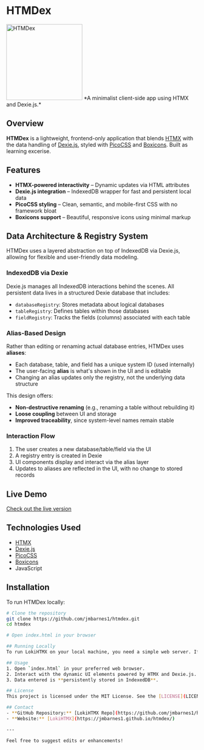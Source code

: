 # HTMDex

<img src="https://jmbarnes1.github.io/HTMDex/icon.png" alt="HTMDex" width="200">
*A minimalist client-side app using HTMX and Dexie.js.*

## Overview

**HTMDex** is a lightweight, frontend-only application that blends [HTMX](https://htmx.org/) with the data handling of [Dexie.js](https://dexie.org/), styled with [PicoCSS](https://picocss.com/) and [Boxicons](https://boxicons.com/). Built as learning excerise.

## Features

- **HTMX-powered interactivity** – Dynamic updates via HTML attributes
- **Dexie.js integration** – IndexedDB wrapper for fast and persistent local data
- **PicoCSS styling** – Clean, semantic, and mobile-first CSS with no framework bloat
- **Boxicons support** – Beautiful, responsive icons using minimal markup

## Data Architecture & Registry System

HTMDex uses a layered abstraction on top of IndexedDB via Dexie.js, allowing for flexible and user-friendly data modeling.

### IndexedDB via Dexie

Dexie.js manages all IndexedDB interactions behind the scenes. All persistent data lives in a structured Dexie database that includes:

- `databaseRegistry`: Stores metadata about logical databases
- `tableRegistry`: Defines tables within those databases
- `fieldRegistry`: Tracks the fields (columns) associated with each table

### Alias-Based Design

Rather than editing or renaming actual database entries, HTMDex uses **aliases**:

- Each database, table, and field has a unique system ID (used internally)
- The user-facing **alias** is what's shown in the UI and is editable
- Changing an alias updates only the registry, not the underlying data structure

This design offers:
- **Non-destructive renaming** (e.g., renaming a table without rebuilding it)
- **Loose coupling** between UI and storage
- **Improved traceability**, since system-level names remain stable

### Interaction Flow

1. The user creates a new database/table/field via the UI
2. A registry entry is created in Dexie
3. UI components display and interact via the alias layer
4. Updates to aliases are reflected in the UI, with no change to stored records


## Live Demo

[Check out the live version](https://jmbarnes1.github.io/HTMDex/index.html)

## Technologies Used

- [HTMX](https://htmx.org/)
- [Dexie.js](https://dexie.org/)
- [PicoCSS](https://picocss.com/)
- [Boxicons](https://boxicons.com/)
- JavaScript

## Installation

To run HTMDex locally:

```bash
# Clone the repository
git clone https://github.com/jmbarnes1/htmdex.git
cd htmdex

# Open index.html in your browser

## Running Locally
To run LokiHTMX on your local machine, you need a simple web server. If you open `index.html` directly (using `file://`), some HTMX features may not work as expected.

## Usage
1. Open `index.html` in your preferred web browser.
2. Interact with the dynamic UI elements powered by HTMX and Dexie.js.
3. Data entered is **persistently stored in IndexedDB**.

## License
This project is licensed under the MIT License. See the [LICENSE](LICENSE) file for details.

## Contact
- **GitHub Repository:** [LokiHTMX Repo](https://github.com/jmbarnes1/htmdex)
- **Website:** [LokiHTMX](https://jmbarnes1.github.io/htmdex/)

---

Feel free to suggest edits or enhancements!
